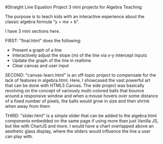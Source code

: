 #Straight Line Equation Project
3 mini projects for Algebra Teaching

The purpose is to teach kids with an interactive experience about the classic algebra formula “y = mx + b”. 

I have 3 mini sections here. 

FIRST:
"final.html" does the following:
+ Present a graph of a line
+ Interactively adjust the slope (m) of the line via x-y intercept inputs
+ Update the graph of the line in realtime
+ Clear canvas and user input 

SECOND:
"canvas-learn.html" is an off-topic project to compensate for the lack of features in algebra.html. 
Here, I showcased the vast powerful art that can be done with HTML5 Canvas.
The side project was basically revolving on the concept of variously multi-colored balls that bounce 
around a responsive window and when a mouse hovers over some distance of a fixed number of pixels, the balls would grow in size and then shrink when away from them


THIRD:
 "slider.html" is a simple slider that can be added to the algebra.html components embedded on the same page if using more than just Vanilla JS, but like with ChartJS and more.
 I would have a chart overlapped above an aesthetic glass display, where the sliders would influence the line a user can play with.
